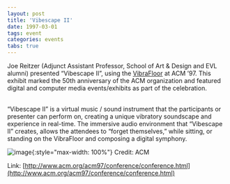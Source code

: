 ```yaml
---
layout: post
title: 'Vibescape II'
date: 1997-03-01
tags: event
categories: events
tabs: true
---
```


Joe Reitzer (Adjunct Assistant Professor, School of Art &amp; Design and EVL alumni) presented &ldquo;Vibescape II&rdquo;, using the <a href="http://www.evl.uic.edu/art/template_art_project.php3?indi=45">VibraFloor</a> at ACM &rsquo;97. This exhibit marked the 50th anniversary of the ACM organization and featured digital and computer media events/exhibits as part of the celebration.<br><br>

&ldquo;Vibescape II&rdquo; is a virtual music / sound instrument that the participants or presenter can perform on, creating a unique vibratory soundscape and experience in real-time. The immersive audio environment that &ldquo;Vibescape II&rdquo; creates, allows the attendees to &ldquo;forget themselves,&rdquo; while sitting, or standing on the VibraFloor and composing a digital symphony.

![image](https://www.evl.uic.edu/output/originals/acm97.gif-srcw.jpg){:style="max-width: 100%"}
Credit: ACM


Link: [http://www.acm.org/acm97/conference/conference.html](http://www.acm.org/acm97/conference/conference.html)
